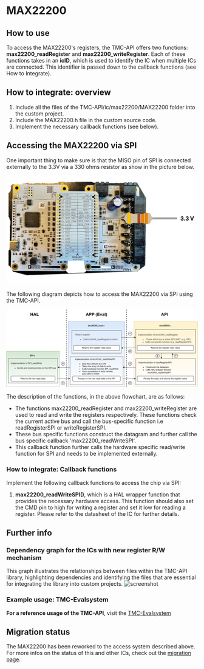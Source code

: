 # MAX22200

## How to use

To access the MAX22200's registers, the TMC-API offers two functions: **max22200_readRegister** and **max22200_writeRegister**.
Each of these functions takes in an **icID**, which is used to identify the IC when multiple ICs are connected. This identifier is passed down to the callback functions (see How to Integrate).

## How to integrate: overview

1. Include all the files of the TMC-API/ic/max22200/MAX22200 folder into the custom project.
2. Include the MAX22200.h file in the custom source code.
3. Implement the necessary callback functions (see below).

## Accessing the MAX22200 via SPI
One important thing to make sure is that the MISO pin of SPI is connected externally to the 3.3V via a 330 ohms resistor as show in the picture below.

![screenshot](MISO_GND.jpg)

The following diagram depicts how to access the MAX22200 via SPI using the TMC-API.

![screenshot](registercall_hierarchy_flowchar_SPI.png)

The description of the functions, in the above flowchart, are as follows:
- The functions max22200_readRegister and max22200_writeRegister are used to read and write the registers respectively. These functions check the current active bus and call the bus-specific function i.e readRegisterSPI or writeRegisterSPI.
- These bus specific functions construct the datagram and further call the bus specific callback 'max22200_readWriteSPI'.
- This callback function further calls the hardware specific read/write function for SPI and needs to be implemented externally.

### How to integrate: Callback functions
Implement the following callback functions to access the chip via SPI:
1. **max22200_readWriteSPI()**, which is a HAL wrapper function that provides the necessary hardware access. This function should also set the CMD pin to high for writing a register and set it low for reading a register. Please refer to the datasheet of the IC for further details.


## Further info
### Dependency graph for the ICs with new register R/W mechanism
This graph illustrates the relationships between files within the TMC-API library, highlighting dependencies and identifying the files that are essential for integrating the library into custom projects.
![screenshot](uml-tmc-api.png)

### Example usage: TMC-Evalsystem
**For a reference usage of the TMC-API**, visit the [TMC-Evalsystem](https://github.com/analogdevicesinc/TMC-EvalSystem)

## Migration status
The MAX22200 has been reworked to the access system described above. For more infos on the status of this and other ICs, check out the [migration page](https://github.com/analogdevicesinc/TMC-API/issues/53).

